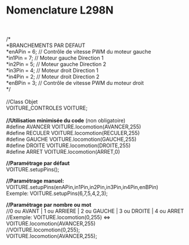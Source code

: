 <h1>Nomenclature L298N</h1>
<br>
<br>
/*<br>
 *BRANCHEMENTS PAR DEFAUT<br>
 *enAPin = 6; // Contrôle de vitesse PWM du moteur gauche<br>
 *in1Pin = 7; // Moteur gauche Direction 1<br>
 *in2Pin = 5; // Moteur gauche Direction 2<br>
 *in3Pin = 4; // Moteur droit Direction 1<br>
 *in4Pin = 2; // Moteur droit Direction 2<br>
 *enBPin = 3; // Contrôle de vitesse PWM du moteur droit<br>
*/<br>
<br>
//Class             Objet<br>
VOITURE_CONTROLES   VOITURE;<br>
<br>
  <b>//Utilisation minimisée du code</b> (non obligatoire)<br>
  #define AVANCER VOITURE.locomotion(AVANCER,255)<br>
  #define RECULER VOITURE.locomotion(RECULER,255)<br>
  #define GAUCHE VOITURE.locomotion(GAUCHE,255)<br>
  #define DROITE VOITURE.locomotion(DROITE,255)<br>
  #define ARRET VOITURE.locomotion(ARRET,0)<br>

  <b>//Paramétrage par défaut</b><br>
  VOITURE.setupPins();<br>
  
  <b>//Paramétrage manuel:</b> VOITURE.setupPins(enAPin,in1Pin,in2Pin,in3Pin,in4Pin,enBPin)<br>
  Exemple: VOITURE.setupPins(6,7,5,4,2,3);<br>
  
  <b>//Paramétrage par nombre ou mot</b><br>
  //0 ou AVANT | 1 ou ARRIERE | 2 ou GAUCHE | 3 ou DROITE | 4 ou ARRET<br>
  //Exemple: VOITURE.locomotion(0,255) <=> VOITURE.locomotion(AVANCER,255)<br>
  //VOITURE.locomotion(0,255);<br>
  VOITURE.locomotion(AVANCER,255);<br>
  
  
  
  
